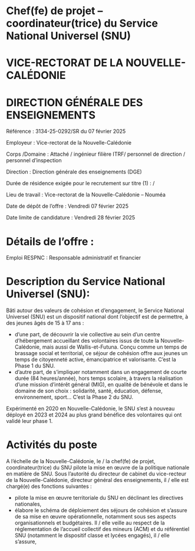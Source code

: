 # Chef(fe) de projet – coordinateur(trice) du Service National Universel (SNU)

# VICE-RECTORAT DE LA NOUVELLE-CALÉDONIE

# DIRECTION GÉNÉRALE DES ENSEIGNEMENTS

Référence : 3134-25-0292/SR du 07 février 2025

Employeur : Vice-rectorat de la Nouvelle-Calédonie

Corps /Domaine : Attaché / ingénieur filière ITRF/ personnel de direction / personnel d’inspection

Direction : Direction générale des enseignements (DGE)

Durée de résidence exigée pour le recrutement sur titre (1) : /

Lieu de travail : Vice-rectorat de la Nouvelle-Calédonie – Nouméa

Date de dépôt de l’offre : Vendredi 07 février 2025

Date limite de candidature : Vendredi 28 février 2025

# Détails de l’offre :

Emploi RESPNC : Responsable administratif et financier

# Description du Service National Universel (SNU):

Bâti autour des valeurs de cohésion et d’engagement, le Service National Universel (SNU) est un dispositif national dont l’objectif est de permettre, à des jeunes âgés de 15 à 17 ans :

- d’une part, de découvrir la vie collective au sein d’un centre d’hébergement accueillant des volontaires issus de toute la Nouvelle-Calédonie, mais aussi de Wallis-et-Futuna. Conçu comme un temps de brassage social et territorial, ce séjour de cohésion offre aux jeunes un temps de citoyenneté active, émancipatrice et valorisante. C’est la Phase 1 du SNU.
- d’autre part, de s’impliquer notamment dans un engagement de courte durée (84 heures/année), hors temps scolaire, à travers la réalisation d’une mission d’intérêt général (MIG), en qualité de bénévole et dans le domaine de son choix : solidarité, santé, éducation, défense, environnement, sport… C’est la Phase 2 du SNU.

Expérimenté en 2020 en Nouvelle-Calédonie, le SNU s’est à nouveau déployé en 2023 et 2024 au plus grand bénéfice des volontaires qui ont validé leur phase 1.

# Activités du poste

A l’échelle de la Nouvelle-Calédonie, le / la chef(fe) de projet, coordinateur(trice) du SNU pilote la mise en œuvre de la politique nationale en matière de SNU. Sous l’autorité du directeur de cabinet du vice-recteur de la Nouvelle-Calédonie, directeur général des enseignements, il / elle est chargé(e) des fonctions suivantes :

- pilote la mise en œuvre territoriale du SNU en déclinant les directives nationales,
- élabore le schéma de déploiement des séjours de cohésion et s’assure de sa mise en œuvre opérationnelle, notamment sous ses aspects organisationnels et budgétaires. Il / elle veille au respect de la réglementation de l’accueil collectif des mineurs (ACM) et du référentiel SNU (notamment le dispositif classe et lycées engagés), il / elle s’assure,